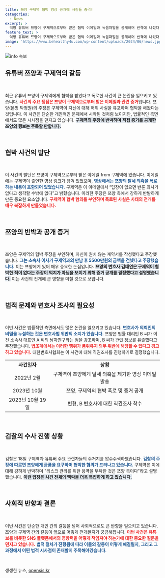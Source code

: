 ```yaml
---
title: 쯔양 구제역 협박 영상 공개에 사람들 충격!
categories:
  - News
excerpt: >
  먹방 유튜버 쯔양이 구제역으로부터 받은 협박 이메일과 녹음파일을 공개하며 반격에 나섰다. 구제역이 부인하자, 쯔양은 소속사와의 계약서와 5500만원을 언급하며 역공을 펼쳤다. 법적 공방의 전개가 주목된다.
feature_text: >
  먹방 유튜버 쯔양이 구제역으로부터 받은 협박 이메일과 녹음파일을 공개하며 반격에 나섰다. 구제역이 부인하자, 쯔양은 소속사와의 계약서와 5500만원을 언급하며 역공을 펼쳤다. 법적 공방의 전개가 주목된다.
image: 'https://www.behealthy4u.com/wp-content/uploads/2024/06/news.jpg'
---
```


<p><img src="https://www.behealthy4u.com/wp-content/uploads/2024/06/news.jpg" alt="info 속보" /></p>

<h2 data-ke-size="size26">유튜버 쯔양과 구제역의 갈등</h2>

<p data-ke-size="size16">&nbsp;</p>

<p>최근 유튜버 쯔양이 구제역에게 협박을 받았다고 폭로한 사건이 큰 논란을 일으키고 있습니다. <b><span style="color: #ee2323;">사건의 주요 쟁점은 쯔양이 구제역으로부터 받은 이메일과 관련 증거</span></b>입니다. 쯔양(본명 박정원)의 주장은 구제역이 자신에 대해 허위 사실을 유포하며 협박을 해왔다는 것입니다. 이 사건은 단순한 개인적인 문제에서 시작된 것처럼 보이지만, 법률적인 측면에서도 많은 시사점을 던지고 있습니다. <b><span style="background-color: #21538527;">구제역의 주장에 반박하며 직접 증거를 공개한 쯔양의 행보는 주목할 만합니다.</span></b></p>

<p data-ke-size="size16">&nbsp;</p>

<h2 data-ke-size="size26">협박 사건의 발단</h2>

<p data-ke-size="size16">&nbsp;</p>

<p>이 사건의 발단은 쯔양이 구제역으로부터 받은 이메일 from 구제역에 있습니다. 이메일에는 구제역이 출연한 영상 링크가 담겨 있었으며, <b><span style="color: #1a5490;">영상에서는 쯔양의 탈세 의혹을 폭로하는 내용이 포함되어 있었습니다.</span></b> 구제역은 이 이메일에서 “답장이 없으면 반론 의사가 없다고 생각할 수밖에 없다”고 밝혔습니다. 이러한 주장은 쯔양 측에서 강하게 반발하게 만든 중요한 요소입니다. <b><span style="color: #ee2323;">구제역이 협박 혐의를 부인하며 폭로된 사실은 사태의 전개를 매우 복잡하게 만들었습니다.</span></b></p>

<p data-ke-size="size16">&nbsp;</p>

<h2 data-ke-size="size26">쯔양의 반박과 공개 증거</h2>

<p data-ke-size="size16">&nbsp;</p>

<p>쯔양은 구제역의 협박 주장을 부인하며, 자신이 원치 않는 계약서를 작성했다고 주장했습니다. <b><span style="color: #1a5490;">그는 소속사 이사가 구제역과의 만남 후 5500만원의 금액을 건넸다고 주장했습니다.</span></b> 이는 쯔양에게 있어 매우 중요한 논점입니다. <b><span style="background-color: #21538527;">쯔양의 변호사 김태연은 구제역이 협박한 적이 없다는 주장이 억지가 아님을 보이기 위해 증거 공개를 결정했다고 설명했습니다.</span></b> 이는 사건의 전개에 큰 영향을 미칠 것으로 보입니다.</p>

<p data-ke-size="size16">&nbsp;</p>

<h2 data-ke-size="size26">법적 문제와 변호사 조사의 필요성</h2>

<p data-ke-size="size16">&nbsp;</p>

<p>이번 사건은 법률적인 측면에서도 많은 논란을 일으키고 있습니다. <b><span style="color: #1a5490;">변호사가 의뢰인의 비밀을 누설하는 것은 변호사법 위반의 소지가 있습니다.</span></b> 쯔양은 법률 대리인 B 씨가 이전 소속사 대표인 A 씨의 남자친구라는 점을 강조하며, B 씨가 관련 정보를 유출했다고 주장했습니다. <b><span style="color: #ee2323;">법조계에서는 이러한 행위가 품위유지 의무 위반에 해당할 수 있다고 경고하고 있습니다.</span></b> 대한변호사협회는 이 사건에 대해 직권조사를 진행하기로 결정했습니다.</p>

<table>
    <tr>
        <td style="text-align: center; height: 17px;"><b>사건일자</b></td>
        <td style="text-align: center; height: 17px;"><b>상황</b></td>
    </tr>
    <tr>
        <td style="text-align: center; height: 17px;">2022년 2월</td>
        <td style="text-align: center; height: 17px;">구제역이 쯔양에게 탈세 의혹을 제기한 영상 이메일 발송</td>
    </tr>
    <tr>
        <td style="text-align: center; height: 17px;">2023년 10월</td>
        <td style="text-align: center; height: 17px;">쯔양, 구제역의 협박 폭로 및 증거 공개</td>
    </tr>
    <tr>
        <td style="text-align: center; height: 17px;">2023년 10월 19일</td>
        <td style="text-align: center; height: 17px;">변협, B 변호사에 대한 직권조사 착수</td>
    </tr>
</table>

<p data-ke-size="size16">&nbsp;</p>

<h2 data-ke-size="size26">검찰의 수사 진행 상황</h2>

<p data-ke-size="size16">&nbsp;</p>

<p>검찰은 18일 구제역과 유튜버 주요 관련자들의 주거지를 압수수색하였습니다. <b><span style="color: #1a5490;">검찰의 주장에 따르면 쯔양에게 금품을 요구하며 협박한 혐의가 드러나고 있습니다.</span></b> 구제역은 이에 대해 강하게 반박하며 "리스크 관리를 위한 용역을 부탁한 것은 쯔양 측이다"라고 설명했습니다. <b><span style="background-color: #21538527;">이런 입장은 사건 전체의 맥락을 더욱 복잡하게 하고 있습니다.</span></b></p>

<p data-ke-size="size16">&nbsp;</p>

<h2 data-ke-size="size26">사회적 반향과 결론</h2>

<p data-ke-size="size16">&nbsp;</p>

<p>이번 사건은 단순한 개인 간의 갈등을 넘어 사회적으로도 큰 반향을 일으키고 있습니다. 쯔양과 구제역 간의 갈등이 앞으로 어떻게 전개될지가 궁금해집니다. <b><span style="color: #ee2323;">이번 사건은 유튜브를 비롯한 SNS 플랫폼에서의 영향력을 어떻게 책임져야 하는가에 대한 중요한 질문을 던지고 있습니다.</span></b> <b><span style="color: #1a5490;">법적 절차가 진행됨에 따라 이들의 갈등이 어떻게 해결될지, 그리고 그 과정에서 어떤 법적 시사점이 존재할지 주목해야겠습니다.</span></b> </p>

<p data-ke-size="size16">&nbsp;</p>
생생한 뉴스, <a href="https://opensis.kr" rel="dofollow">opensis.kr</a>



